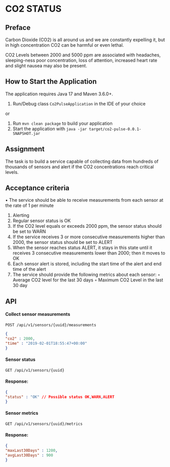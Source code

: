 # CO2 STATUS

## Preface

Carbon Dioxide (CO2) is all around us and we are constantly expelling it, but in
high concentration CO2 can be harmful or even lethal.

CO2 Levels between 2000 and 5000 ppm are associated with headaches, sleeping-ness poor concentration, loss of attention, increased heart rate and slight nausea
may also be present.


## How to Start the Application

The application requires Java 17 and Maven 3.6.0+.

1. Run/Debug class `Co2PulseApplication` in the IDE of your choice

or

1. Run `mvn clean package` to build your application
2. Start the application with `java -jar target/co2-pulse-0.0.1-SNAPSHOT.jar`
   

## Assignment
The task is to build a service capable of collecting data from hundreds
of thousands of sensors and alert if the CO2 concentrations reach critical levels.

## Acceptance criteria
  • The service should be able to receive measurements from each sensor at the rate of 1 per minute
1. Alerting
2. Regular sensor status is OK
3. If the CO2 level equals or exceeds 2000 ppm, the sensor status should be set to
   WARN
4. If the service receives 3 or more consecutive measurements higher than 2000,
   the sensor status should be set to ALERT
5. When the sensor reaches status ALERT, it stays in this state until it receives 3
   consecutive measurements lower than 2000; then it moves to OK
6. Each sensor alert is stored, including the start time of the alert and end time of
   the alert
7. The service should provide the following metrics about each sensor:
   ◦ Average CO2 level for the last 30 days
   ◦ Maximum CO2 Level in the last 30 day


## API
#### Collect sensor measurements
`POST /api/v1/sensors/{uuid}/measurements`
```json
{
"co2" : 2000,
"time" : "2019-02-01T18:55:47+00:00"
}
```


#### Sensor status
`GET /api/v1/sensors/{uuid}`
#### Response:
```json
{
"status" : "OK" // Possible status OK,WARN,ALERT
}
```

#### Sensor metrics
`GET /api/v1/sensors/{uuid}/metrics`
#### Response:
```json
{
"maxLast30Days" : 1200,
"avgLast30Days" : 900
}
```

